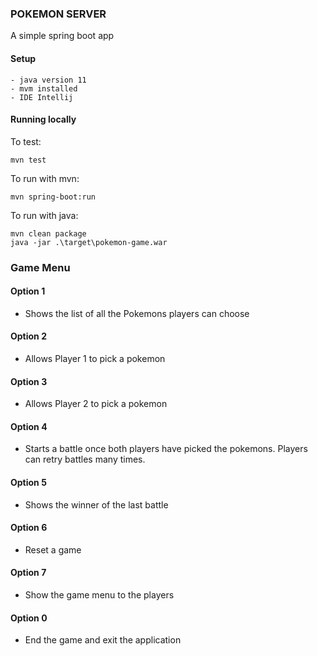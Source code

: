 ### POKEMON SERVER

A simple spring boot app

#### Setup
    - java version 11
    - mvm installed
    - IDE Intellij


#### Running locally
To test:

    mvn test
To run with mvn:

    mvn spring-boot:run

To run with java:

    mvn clean package
    java -jar .\target\pokemon-game.war

### Game Menu
#### Option 1
- Shows the list of all the Pokemons players can choose

#### Option 2
- Allows Player 1 to pick a pokemon

#### Option 3
- Allows Player 2 to pick a pokemon

#### Option 4
- Starts a battle once both players have picked the pokemons. Players can retry battles many times.

#### Option 5
- Shows the winner of the last battle

#### Option 6
- Reset a game   

#### Option 7
- Show the game menu to the players

#### Option 0
- End the game and exit the application